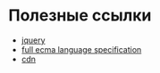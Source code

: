 # Полезные ссылки

* [jquery](http://jquery.com)
* [full ecma language specification](http://www.ecma-international.org/ecma-262/5.1/)
* [cdn](http://cdnjs.com)
